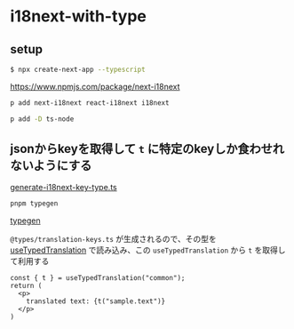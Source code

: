# i18next-with-type

## setup

```sh
$ npx create-next-app --typescript
```

https://www.npmjs.com/package/next-i18next

```sh
p add next-i18next react-i18next i18next

```

```sh
p add -D ts-node

```

## jsonからkeyを取得して `t` に特定のkeyしか食わせれないようにする
[generate-i18next-key-type.ts](./scripts/generate-i18next-key-type.ts)

```sh
pnpm typegen
```
[typegen](./package.json#L10)

`@types/translation-keys.ts` が生成されるので、その型を [useTypedTranslation](./hooks/useTypedTranslation.ts) で読み込み、この `useTypedTranslation` から `t` を取得して利用する

```tsx
const { t } = useTypedTranslation("common");
return (
  <p>
    translated text: {t("sample.text")}
  </p>
)
```

